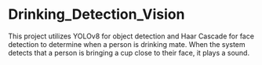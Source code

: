 # Drinking_Detection_Vision
This project utilizes YOLOv8 for object detection and Haar Cascade for face detection to determine when a person is drinking mate. When the system detects that a person is bringing a cup close to their face, it plays a sound.
